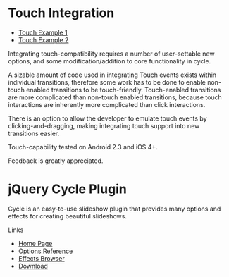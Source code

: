 Touch Integration
===================

* [Touch Example 1](http://www.devpam.com/touch-cycle/touchexample1.html)
* [Touch Example 2](http://www.devpam.com/touch-cycle/touchexample2.html)

Integrating touch-compatibility requires a number of user-settable new options, and some modification/addition to core functionality in cycle.

A sizable amount of code used in integrating Touch events exists within individual transitions, therefore some work has to be done to enable non-touch enabled transitions to be touch-friendly. Touch-enabled transitions are more complicated than non-touch enabled transitions, because touch interactions are inherently more complicated than click interactions.

There is an option to allow the developer to emulate touch events by clicking-and-dragging, making integrating touch support into new transitions easier.

Touch-capability tested on Android 2.3 and iOS 4+.

Feedback is greatly appreciated.


jQuery Cycle Plugin
===================

Cycle is an easy-to-use slideshow plugin that provides many options and effects for creating beautiful slideshows.

Links

* [Home Page](http://jquery.malsup.com/cycle/)
* [Options Reference](http://jquery.malsup.com/cycle/options.html)
* [Effects Browser](http://jquery.malsup.com/cycle/browser.html)
* [Download](http://jquery.malsup.com/cycle/download.html)
